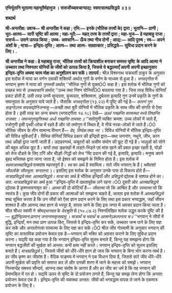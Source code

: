 **एभिर्भूतानि भूतात्मा महाभूतैर्महाभुज ।** **ससर्जोच्चावचान्याद्य: स्वमात्रात्मप्रसिद्धये ॥ ३॥** 

**शब्दार्थ** 

**श्री-अन्तरीक्ष: उवाच—** **श्री अन्तरीक्ष ने कहा** **; एभि:—** **इनके (भौतिक तत्त्वों के) द्वारा** **; भूतानि—** **प्राणी** **; भूत-आत्मा—** **सारी** **सृष्टि की आत्मा** **; महा-भूतै:—** **महत् तत्त्व के तत्त्वों द्वारा** **; महा-भुज—** **हे महाबाहु राजा** **; ससर्ज—** **उसने उत्पन्न किया** **; उच्च-** **अवचानि—** **ऊँच तथा नीच दोनों** **; आद्य:—** **आदि पुरुष** **; स्व—** **अपने अंशों के** **; मात्रा—** **इन्द्रिय-तृप्ति** **; आत्म—** **तथा आत्म-** **साक्षात्कार** **; प्रसिद्धये—** **सुविधा प्रदान करने के लिए।** **.** 

**श्री अन्तरीक्ष ने कहा : हे महाबाहु राजा, भौतिक तत्त्वों को क्रियाशील बनाकर समस्त सृष्टि** **के आदि आत्मा ने उच्चतर तथा निश्नतर योनियों के जीवों को उत्पन्न किया है, जिससे ये** **बद्धात्माएँ अपनी अपनी इच्छानुसार इन्द्रिय-तृप्ति अथवा चरम मोक्ष का अनुशीलन कर सकें।** **तात्पर्य :** श्रील विश्वनाथ चक्रवर्ती ठाकुर के अनुसार इस श्लोक में माया का वर्णन उसकी शक्तियों अर्थात् गुणों के वर्णन के माध्यम से हुआ है। *भगवद्गीता* में भगवान् कृष्ण ने माया को *गुणमयी* अर्थात् ''भौतिक गुणों से युक्तÓÓ कहा है। इस श्लोक में भौतिक गुणों को प्रच्छन्न रूप से *उच्चवचानि* अर्थात् ''उच्च तथा निश्न योनियाँÓÓ बतलाया गया है। जिस तरह विविध योनियाँ प्रकट होती हैं, उसी तरह उनमें सुन्दरता, कुरूपता, शक्तिमत्ता, दुर्बलता इत्यादि गुण उनमें प्रकृति के गुणों के समानुपात के अनुसार पाये जाते हैं। जैसाकि *भगवद्गीता* (१३.२२) में पुष्टि की गई है— *कारणं गुण सङ्गोऽस्य* *सदसद्योनिजन्मसु* —अच्छी तथा बुरी योनियों में भौतिक प्रकृति के साथ जीव की संगति से ऐसा होता है। इसी तरह का अन्य कथन (भगवद्गीता १४.१८) देखें— *ऊध्र्वं गच्छन्ति सत्त्वस्था* *मध्ये तिष्ठन्ति राजसा:।* *जघन्यगुणवृत्तिस्था* *अधो गच्छन्ति तामसा:॥* ''सतोगुणी व्यक्ति क्रमश: उच्च लोकों में जाते हैं, रजोगुणी इसी पृथ्वी-लोक में रहते हैं और जो तमोगुण में स्थित हैं, वे नीचे नरक-लोकों में जाते हैं।ÓÓ भौतिक जीवन के तीन सामान्य विभाग हैं— *देव, तिर्यक* तथा *नर* । विविध योनियों में भौतिक इन्द्रिय-तृप्ति की विविध सुविधाएँ हैं। विभिन्न योनियाँ विभिन्न प्रकार की इन्द्रियों द्वारा—यथा जननांग, नथुने, जीभ, कान तथा आँखों द्वारा जानी जाती हैं। उदाहरणार्थ, कबूतरों को असीम संभोग की छूट दी गई है। भालुओं को सोने की बहुत अधिक छूट है। बाघों तथा ङ्क्षसहों में लडऩे-भिडऩे एवं मांस खाने की प्रबल इच्छा रहती है, घोड़ों को तेज दौडऩे के लिए टाँगें और चील्हों-गिद्धों को तेज ²ष्टि प्रदान की गई है, इत्यादि, इत्यादि। मनुष्य अपने बृहद मस्तिष्क द्वारा जाना जाता है, जो ईश्वर को समझने के निमित्त होता है। इस श्लोक में *स्वमात्रात्मप्रसिद्धये* वाक्यांश महत्त्वपूर्ण है। *स्व* का अर्थ है स्वामित्व। सारे जीव भगवान् के हैं ( *ममैवांशो जीवलोके जीवभूता: सनातना:* )। इसलिए इस श्लोक के अनुसार उनके पास दो विकल्प होते हैं— *मात्राप्रसिद्धये* तथा *आत्मप्रसिद्धये।*  *मात्रा* का अर्थ है भौतिक इन्द्रियाँ और *प्रसिद्धये* द्योतक है सश्पन्न होने का। अत: *मात्राप्रसिद्धये* का अर्थ हुआ ''इन्द्रिय-तृप्ति में दक्षतापूर्वक लगे रहना।ÓÓ दूसरी ओर *आत्मप्रसिद्धये* द्योतक है कृष्णभावनामृत का। *आत्मा* की दो कोटियाँ हैं— *जीवात्मा* जो कि आश्रित है और *परमात्मा* जो कि स्वतंत्र है। कुछ जीव दोनों ही प्रकार की आत्माओं को समझना चाहते हैं, अतएव इस श्लोक में *आत्मप्रसिद्धये* शब्द सूचित करता है कि उन जीवों को ऐसा ज्ञान प्रदान करने के लिए तथा इस प्रकार भगवद्धाम, जहाँ जीवन शाश्वत है और आनन्द तथा ज्ञान से भरपूर है, वापस जाने के लिए इस जगत में अवसर प्रदान किया जाता है। श्रील श्रीधर स्वामी ने *श्रीमद्भागवत* के *वेदश्रुति* से (१०.८७.२) निश्नलिखित श्लोक उद्धृत करके पुष्टि की है— *बुद्धीन्द्रियमन:प्राणान् जनानामसृजत्प्रभु:।* *मात्रार्थं च भवार्थं च आत्मनेऽकल्पनाय च॥* ''भगवान् ने जीवों में बुद्धि, इन्द्रियाँ, मन तथा प्राण उत्पन्न किए, जिससे वे इन्द्रिय-तृप्ति कर सकें, उच्चतर जन्म पाने के लिए यज्ञ कर सकें और अन्ततोगत्वा परमात्मा के लिए यज्ञ कर सकें।ÓÓ श्रील जीव गोस्वामी के अनुसार भगवान् की सृष्टि का वास्तविक प्रयोजन केवल एक है—भगवान् की भक्ति को अग्रसर कराने के लिए सुविधा प्रदान करना। यद्यपि यह कहा गया है कि भगवान् इन्द्रिय-तृप्ति सुलभ बनाते हैं, किन्तु यह समझना होगा कि भगवान् बद्धजीवों की मूर्खता को अन्तत: कभी क्षमा नहीं करते। भगवान् इन्द्रिय-तृप्ति को सुलभ इसलिए बनाते हैं ( *मात्राप्रसिद्धये* ), जिससे जीवों को धीरे-धीरे ज्ञान हो जाय कि भगवान् के बिना भोग करना व्यर्थ है। हर जीव कृष्ण का जीवांश है। वैदिक वाङ्मय में भगवान् ने एक विधान दिया है, जिससे सारे जीव धीरे-धीरे अपनी मूर्खता की प्रवृत्ति को समाप्त कर लें और उनकी शरण में जाने के महत्त्व को समझें। भगवान् निस्सन्देह समस्त सौन्दर्य, आनन्द तथा संतोष के आगार हैं और हर जीव का धर्म है कि वह भगवान् की प्रेमाभकि्त में रत हो। यद्यपि ऊपर से सृष्टि के दो प्रयोजन लगते हैं, किन्तु यह समझ लेना होगा कि अन्तत: प्रयोजन केवल एक है। इन्द्रिय-तृप्ति की व्यवस्था अन्तत: जीवों को भगवद्धाम वापस ले जाने के एकमात्र प्रयोजन के लिए है। 